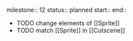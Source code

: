 milestone:: 12
status:: planned
start:: 
end::

- TODO change elements of [[Sprite]]
- TODO match [[Sprite]] in [[Cutscene]]